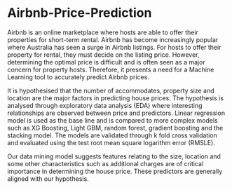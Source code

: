 # Airbnb-Price-Prediction

Airbnb is an online marketplace where hosts are able to offer their properties for short-term rental.
Airbnb has become increasingly popular where Australia has seen a surge in Airbnb listings. For hosts
to offer their property for rental, they must decide on the listing price. However, determining the
optimal price is difficult and is often seen as a major concern for property hosts. Therefore, it presents
a need for a Machine Learning tool to accurately predict Airbnb prices.

It is hypothesised that the number of accommodates, property size and location are the
major factors in predicting house prices. The hypothesis is analysed through exploratory data analysis
(EDA) where interesting relationships are observed between price and predictors. Linear regression model is used as the base line and is
compared to more complex models such as XG Boosting, Light GBM, random forest, gradient boosting and the stacking model. The models
are validated through k fold cross validation and evaluated using the test root mean square
logarithm error (RMSLE).

Our data mining model suggests features relating to the size, location and
some other characteristics such as additional charges are of critical importance in determining the
house price. These predictors are generally aligned with our hypothesis. 
